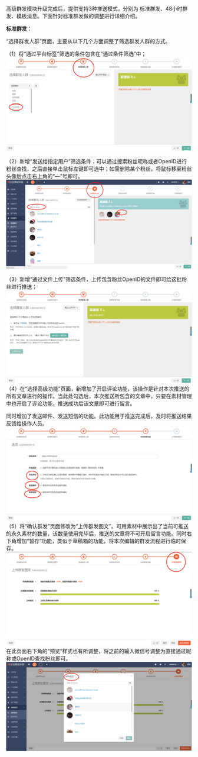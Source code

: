 高级群发模块升级完成后，提供支持3种推送模式，分别为 标准群发、48小时群发、模板消息。下面针对标准群发做的调整进行详细介绍。

**标准群发**：

“选择群发人群”页面，主要从以下几个方面调整了筛选群发人群的方式。

（1）将“通过平台标签”筛选的条件包含在“通过条件筛选”中；![](/assets/1519724820%281%29.jpg)

（2）新增“发送给指定用户”筛选条件；可以通过搜索粉丝昵称或者OpenID进行粉丝查找，之后直接单击鼠标左键即可选中；如需删除某个粉丝，将鼠标移至粉丝头像后点击右上角的“—”号即可。![](/assets/1520218695%281%29.jpg)

（3）新增“通过文件上传”筛选条件，上传包含粉丝OpenID的文件即可给这批粉丝进行推送；![](/assets/1519724967%281%29.jpg)（4）在“选择高级功能”页面，新增加了开启评论功能，该操作是针对本次推送的所有文章进行的操作。当此处勾选后，本次推送所包含的文章中，只要在素材管理中也开启了评论功能，推送成功后该文章即可进行留言。

同时增加了发送邮件、发送短信的功能。此功能用于推送完成后，及时将推送结果反馈给操作人员。![](/assets/1519726129%281%29.jpg)（5）将“确认群发”页面修改为“上传群发图文”。可用素材中展示出了当前可推送的永久素材的数量，该数量使用完毕后，推送的文章将不可开启留言功能。同时右下角增加“暂存”功能，类似于草稿箱的功能，将本次编辑的群发流程进行临时保存。![](/assets/1519727565%281%29.jpg)在此页面右下角的“预览”样式也有所调整，将之前的输入微信号调整为直接通过昵称或OpenID查找粉丝即可。![](/assets/1519727778%281%29.jpg)

